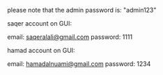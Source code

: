 please note that the admin password is: "admin123"


saqer account on GUI:

email: saqeralali@gmail.com
password: 1111


hamad account on GUI:

email: hamadalnuami@gmail.com
password: 1234
